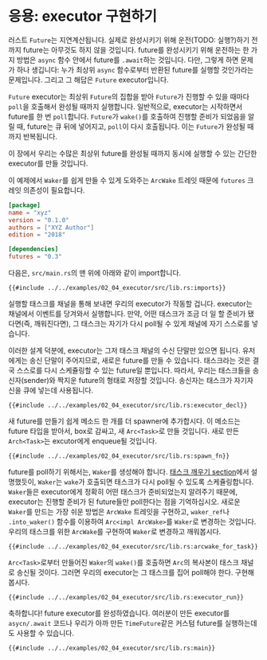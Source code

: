 # 응용: executor 구현하기

러스트 `Future`는 지연계산됩니다. 실제로 완성시키기 위해 운전(TODO: 실행?)하기
전까지 future는 아무것도 하지 않을 것입니다. future를 완성시키기 위해 운전하는
한 가지 방법은 `async` 함수 안에서 future를 `.await`하는 것입니다. 다만, 그렇게
하면 문제가 하나 생깁니다: 누가 최상위 `async` 함수로부터 반환된 future를 실행할
것인가라는 문제입니다. 그리고 그 해답은 `Future` executor입니다.

`Future` executor는 최상위 `Future`의 집합을 받아 `Future`가 진행할 수 있을
때마다 `poll`을 호출해서 완성될 때까지 실행합니다. 일반적으로, executor는
시작하면서 future를 한 번 `poll`합니다. `Future`가 `wake()`를 호출하여 진행할
준비가 되었음을 알릴 때, future는 큐 뒤에 넣어지고, `poll`이 다시 호출됩니다.
이는 `Future`가 완성될 때까지 반복됩니다.

이 장에서 우리는 수많은 최상위 future를 완성될 때까지 동시에 실행할 수 있는
간단한 executor를 만들 것입니다.

이 예제에서 `Waker`를 쉽게 만들 수 있게 도와주는 `ArcWake` 트레잇 때문에
`futures` 크레잇 의존성이 필요합니다.

```toml
[package]
name = "xyz"
version = "0.1.0"
authors = ["XYZ Author"]
edition = "2018"

[dependencies]
futures = "0.3"
```

다음은, `src/main.rs`의 맨 위에 아래와 같이 import합니다.

```rust,ignore
{{#include ../../examples/02_04_executor/src/lib.rs:imports}}
```

실행할 태스크를 채널을 통해 보내면 우리의 executor가 작동할 겁니다. executor는
채널에서 이벤트를 당겨와서 실행합니다. 만약, 어떤 태스크가 조금 더 일 할 준비가
됐다면(즉, 깨워진다면), 그 태스크는 자기가 다시 poll될 수 있게 채널에 자기
스스로를 넣습니다.

이러한 설계 덕분에, executor는 그저 태스크 채널의 수신 단말만 있으면 됩니다.
유저에게는 송신 단말이 주어지므로, 새로은 future를 만들 수 있습니다. 태스크라는
것은 결국 스스로를 다시 스케쥴링할 수 있는 future일 뿐입니다. 따라서, 우리는
태스크들을 송신자(sender)와 짝지운 future의 형태로 저장할 것입니다. 송신자는
태스크가 자기자신을 큐에 넣는데 사용됩니다.

```rust,ignore
{{#include ../../examples/02_04_executor/src/lib.rs:executor_decl}}
```

새 future를 만들기 쉽게 메소드 한 개를 더 spawner에 추가합시다. 이 메소드는
future 타입을 받아서, box로 감싸고, 새 `Arc<Task>`로 만들 것입니다.
새로 만든 `Arch<Task>`는 excutor에게 enqueue될 것입니다.

```rust,ignore
{{#include ../../examples/02_04_executor/src/lib.rs:spawn_fn}}
```

future를 poll하기 위해서는, `Waker`를 생성해야 합니다. [태스크 깨우기 section]에서
설명했듯이, `Waker`는 `wake`가 호출되면 태스크가 다시 poll될 수 있도록
스케쥴링합니다. `Waker`들은 executor에게 정확히 어떤 태스크가 준비되었는지
알려주기 때문에, executor는 진행할 준비가 된 future들만 poll한다는 점을
기억하십시오. 새로운 `Waker`를 만드는 가장 쉬운 방법은 `ArcWake` 트레잇을
구현하고, `waker_ref`나 `.into_waker()` 함수를 이용하여 `Arc<impl ArcWake>`를
`Waker`로 변경하는 것입니다. 우리의 태스크를 위한 `ArcWake`를 구현하여 `Waker`로
변경하고 깨워봅시다.

```rust,ignore
{{#include ../../examples/02_04_executor/src/lib.rs:arcwake_for_task}}
```

`Arc<Task>`로부터 만들어진 `Waker`의 `wake()`를 호출하면 `Arc`의 복사본이 태스크
채널로 송신될 것이다. 그러면 우리의 executor는 그 태스크를 집어 poll해야 한다.
구현해 봅시다.

```rust,ignore
{{#include ../../examples/02_04_executor/src/lib.rs:executor_run}}
```

축하합니다! future executor를 완성하였습니다. 여러분이 만든 executor를
`asycn/.await` 코드나 우리가 아까 만든 `TimeFuture`같은 커스텀 future를
실행하는데도 사용할 수 있습니다.

```rust,edition2018,ignore
{{#include ../../examples/02_04_executor/src/lib.rs:main}}
```

[태스크 깨우기 section]: ./03_wakeups.md
